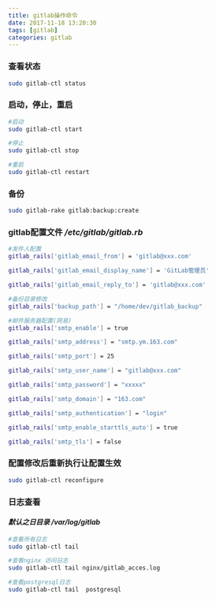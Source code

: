 ```yaml
---
title: gitlab操作命令
date: 2017-11-18 13:20:30
tags: [gitlab]
categories: gitlab
---
```


### 查看状态
``` bash
sudo gitlab-ctl status
```

### 启动，停止，重启
``` bash
#启动
sudo gitlab-ctl start

#停止
sudo gitlab-ctl stop

#重启
sudo gitlab-ctl restart
```

### 备份
``` bash
sudo gitlab-rake gitlab:backup:create
```

### gitlab配置文件 ***/etc/gitlab/gitlab.rb***
``` bash
#发件人配置
gitlab_rails['gitlab_email_from'] = 'gitlab@xxx.com'

gitlab_rails['gitlab_email_display_name'] = 'GitLab管理员'

gitlab_rails['gitlab_email_reply_to'] = 'gitlab@xxx.com'

#备份目录修改
gitlab_rails['backup_path'] = "/home/dev/gitlab_backup"

#邮件服务器配置(网易)
gitlab_rails['smtp_enable'] = true

gitlab_rails['smtp_address'] = "smtp.ym.163.com"

gitlab_rails['smtp_port'] = 25

gitlab_rails['smtp_user_name'] = "gitlab@xxx.com"

gitlab_rails['smtp_password'] = "xxxxx"

gitlab_rails['smtp_domain'] = "163.com"

gitlab_rails['smtp_authentication'] = "login"

gitlab_rails['smtp_enable_starttls_auto'] = true

gitlab_rails['smtp_tls'] = false
```

### 配置修改后重新执行让配置生效
``` bash
sudo gitlab-ctl reconfigure
```

### 日志查看
#### ***默认之日目录 /var/log/gitlab***
``` bash
#查看所有日志
sudo gitlab-ctl tail

#查看nginx 访问日志
sudo gitlab-ctl tail nginx/gitlab_acces.log

#查看postgresql日志
sudo gitlab-ctl tail  postgresql
```